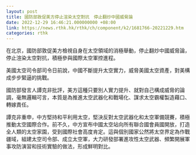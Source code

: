 ```yaml
---
layout: post
title: 國防部敦促美方停止渲染太空對抗　停止翻炒中國威脅論
date: 2022-12-29 16:46:21.000000000 +08:00
link: https://news.rthk.hk/rthk/ch/component/k2/1681766-20221229.htm
categories: rthk
---
```


在北京，國防部敦促美方檢視自身在太空領域的消極舉動，停止翻炒中國威脅論，停止渲染太空對抗，積極參與國際太空軍控進程。

美國太空司令部司令日前說，中國不斷提升太空實力，威脅美國太空資產，對美構成步步緊逼的挑戰。

國防部發言人譚克非批評，美方這種只要別人實力提升、就對自己構成威脅的論調，毫無邏輯可言，本質是為推進太空武器化和戰場化、謀求太空霸權製造藉口、轉嫁責任。

譚克非重申，中方堅持和平利用太空，堅決反對太空武器化和太空軍備競賽，積極推動太空國際合作。前不久，中方宣布中國太空站向所有聯合國會員國開放，打造全人類的太空家園，受到國際社會高度肯定。這與個別國家公然將太空界定為作戰疆域，組建太空司令部、成立太空軍，大力研發部署進攻性太空武器、頻繁開展軍事攻防演習和技術實驗的做法，形成鮮明對比。
